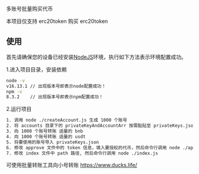 多账号批量购买代币

本项目仅支持 erc20token 购买 erc20token

## 使用

首先请确保您的设备已经安装[NodeJS](http://nodejs.cn/)环境，执行如下方法表示环境配置成功。

1.进入项目目录，安装依赖

```bash
node -v
v16.13.1 // 出现版本号即表示node配置成功！
npm -v
8.3.2    // 出现版本号即表示npm配置成功！
```

2.运行项目

```bash
1. 调用 node ./createAccount.js 生成 1000 个账号
2. 将 accounts 目录下的 privateKeyAndAccountArr 按需黏贴至 privateKeys.json
3. 向 1000 个账号转账 适量的 bnb
4. 向 1000 个账号转账 适量的 usdt
5. 将要使用的账号导入 privateKeys.json
6. 修改 approve 文件中的 token 信息，填入要授权的代币，然后命令行调用 node ./approve.js ,
7. 修改 index 文件中 path 路径, 然后命令行调用 node ./index.js
```

可使用批量转账工具向小号转账 https://www.ducks.life/

